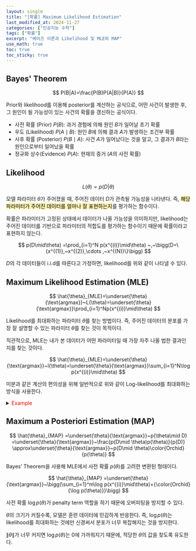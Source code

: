 ```yaml
---
layout: single
title: "[확률] Maximum Likelihood Estimation"
last_modified_at: 2024-11-27
categories: ["인공지능 수학"]
tags: ["확률"]
excerpt: "베이즈 이론과 Likelihood 및 MLE와 MAP"
use_math: true
toc: true
toc_sticky: true
---
```


## Bayes' Theorem

$$
P(B|A)=\frac{P(B)P(A|B)}{P(A)}
$$

Prior와 likelihood를 이용해 posterior를 계산하는 공식으로, 어떤 사건이 발생한 후, 그 원인이 될 가능성이 있는 사건의 확률을 갱신하는 공식이다.

- 사전 확률 (Prior) $P(B)$: 과거 경험에 의해 원인 $B$가 일어날 초기 확률
- 우도 (Likelihood) $P(A\mid B)$: 원인 $B$에 의해 결과 $A$가 발생하는 조건부 확률
- 사후 확률 (Posterior) $P(B\mid A)$: 사건 $A$가 일어났다는 것을 알고, 그 결과가 $B$라는 원인으로부터 일어났을 확률
- 정규화 상수(Evidence) $P(A)$: 현재의 증거 ($A$의 사전 확률)

## Likelihood

$$
L(\theta)=p(D|\theta)
$$

모델 파라미터 $\theta$가 주어졌을 때, 주어진 데이터 $D$가 관측될 가능성을 나타낸다.
즉, <mark style='background-color: fff5b1'>해당 파라미터가 주어진 데이터를 얼마나 잘 표현하는지</mark>를 평가하는 함수이다.

확률은 파라미터가 고정된 상태에서 데이터가 나올 가능성을 의미하지만, likelihood는 주어진 데이터를 기반으로 파라미터의 적합도를 평가하는 함수이기 때문에 확률이라고 표현하지 않는다.

$$
p(D\mid\theta)
=\prod_{i=1}^N p(x^{(i)}\mid\theta)
~,~\bigg(D=\{x^{(1)},~x^{(2)},\cdots ,~x^{(N)}\}\bigg)
$$

$D$의 각 데이터들이 i.i.d를 따른다고 가정하면, likelihood를 위와 같이 나타낼 수 있다.

## Maximum Likelihood Estimation (MLE)

$$
\hat{\theta}_{MLE}=\underset{\theta}{\text{argmax}}~L(\theta)=\underset{\theta}{\text{argmax}}\prod_{i=1}^Np(x^{(i)}\mid\theta)
$$

Likelihood를 최대화하는 파라미터 $\theta$를 찾는 방법이다. 즉, 주어진 데이터의 분포를 가장 잘 설명할 수 있는 파라미터 $\theta$를 찾는 것이 목적이다.

직관적으로, MLE는 내가 본 데이터가 어떤 파라미터일 때 가장 자주 나올 법한 결과인지를 찾는 것이다.

$$
\hat{\theta}_{MLE}=\underset{\theta}{\text{argmax}}~l(\theta)=\underset{\theta}{\text{argmax}}\sum_{i=1}^N\log p(x^{(i)}\mid\theta)
$$

미분과 같은 계산의 편의성을 위해 일반적으로 위와 같이 Log-likelihood를 최대화하는 방식을 사용한다.

<details>
<summary><font color='red'>Example</font></summary>
<div markdown="1">

공정한지 아닌지 모르는 동전을 가지고 10번 던져서 앞면이 7번 나왔을 때, 동전이 앞면이 나올 확률 $\theta$를 추정하고 싶다.
각 시행은 베르누이 분포를 따르고, 독립적(i.i.d.)이라 가정한다.

---

관찰된 데이터는 아래와 같다.

$$
D=\lbrace H,H,H,H,H,H,H,T,T,T\rbrace
$$

모델은 아래와 같이 정의된다.

$
$p(x\mid\theta)=\theta^x(1-\theta)^{1-x}
$$

Likelihood와 Log-likelihood는 아래와 같이 정의된다.

$$
L(\theta)=\prod_{i=1}^10p(x^{(i)}\mid\theta)=\theta^7(1-\theta)^3
$$

$$
l(\theta)=7\log\theta+3\log(1-\theta)
$$

$\theta\in[0,1]$ 범위에서 MLE를 수행하면 아래와 같은 결과를 얻을 수 있다.

$$
\hat{\theta}_{\text{MLE}}=0.7
$$

MLE는 관측한 7번의 앞면이 가장 자연스럽게 나오는 파라미터 $\theta$를 찾는다.

$\theta\in[0,1]$ 범위 중에서 $\theta=0.7$ 일 때, 관찰된 데이터가 가장 그럴듯하게 보이므로 이를 선택한다.

</div>
</details>

## Maximum a Posteriori Estimation (MAP)

$$
\hat{\theta}_{MAP}
=\underset{\theta}{\text{argmax}}~p(\theta\mid D)
=\underset{\theta}{\text{argmax}}~\frac{p(D\mid \theta)p(\theta)}{p(D)}
\approx\underset{\theta}{\text{argmax}}~p(D\mid \theta)\color{Orchid}{p(\theta)}
$$

Bayes’ Theorem을 사용해 MLE에서 사전 확률 $p(\theta)$를 고려한 변환된 형태이다.

$$
\hat{\theta}_{MAP}
=\underset{\theta}{\text{argmax}}~\bigg(\sum_{i=1}^m\log p(x^{(i)}\mid\theta)+{\color{Orchid}{\log p(\theta)}}\bigg)
$$

사전 확률 $\log p(\theta)$가 penalty term 역할을 하기 때문에 오버피팅을 방지할 수 있다.

$\theta$의 크기가 커질수록, 모델은 훈련 데이터에 민감하게 반응한다. 즉, $\log p(\theta)$는 likelihood를 최대화하는 것에만 신경써서 분포가 너무 복잡해지는 것을 방지한다.

$\lVert\theta\rVert$가 너무 커지면 $\log p(\theta)$는 0에 가까워지기 때문에, 적당한 $\theta$의 값을 찾도록 유도한다.
